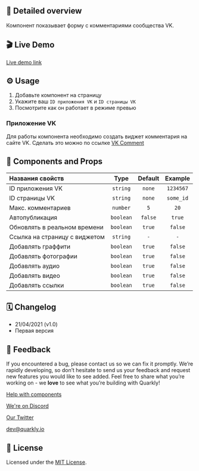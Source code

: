 ## 📖 Detailed overview

Компонент показывает форму с комментариями сообщества VK.

## 🎬 Live Demo

[Live demo link](https://quarkly-catalog.netlify.app/vkcomment/)

## ⚙️ Usage

 1. Добавьте компонент на страницу
 2. Укажите ваш `ID приложения VK` и `ID страницы VK`
 3. Посмотрите как он работает в режиме превью

### Приложение VK

Для работы компонента необходимо создать виджет комментария на сайте VK.
Сделать это можно по ссылке [VK Comment](https://vk.com/dev/Comments)


## 🧩 Components and Props

| Названия свойств              |   Type    | Default |  Example  |
| :---------------------------- | :-------: | :-----: | :-------: |
| ID приложения VK              | `string`  | `none`  | `1234567` |
| ID страницы VK                | `string`  | `none`  | `some_id` |
| Макс. комментариев            | `number`  |   `5`   |   `20`    |
| Автопубликация                | `boolean` | `false` |  `true`   |
| Обновлять в реальном времени  | `boolean` | `true`  |  `false`  |
| Ссылка на страницу с виджетом | `string`  |   `-`   |    `-`    |
| Добавлять граффити            | `boolean` | `true`  |  `false`  |
| Добавлять фотографии          | `boolean` | `true`  |  `false`  |
| Добавлять аудио               | `boolean` | `true`  |  `false`  |
| Добавлять видео               | `boolean` | `true`  |  `false`  |
| Добавлять ссылки              | `boolean` | `true`  |  `false`  |

## 🗓 Changelog

 - 21/04/2021 (v1.0)
 - Первая версия

## 📮 Feedback

If you encountered a bug, please contact us so we can fix it promptly. We’re rapidly developing, so don’t hesitate to send us your feedback and request new features you would like to see added. Feel free to share what you’re working on - we **love** to see what you’re building with Quarkly!

[Help with components](https://community.quarkly.io/c/requests/11)

[We're on Discord](https://discord.gg/f9KhSMGX)

[Our Twitter](https://twitter.com/quarklyapp)

[dev@quarkly.io](mailto:dev@quarkly.io)

## 📝 License

Licensed under the [MIT License](./LICENSE).
